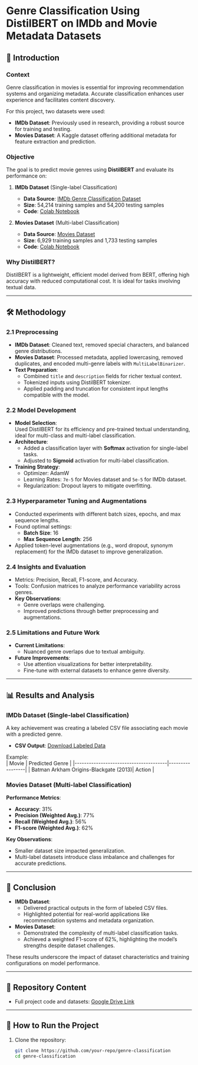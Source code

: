 # Genre Classification Using DistilBERT on IMDb and Movie Metadata Datasets

## 📖 Introduction

### Context  
Genre classification in movies is essential for improving recommendation systems and organizing metadata. Accurate classification enhances user experience and facilitates content discovery.

For this project, two datasets were used:  
- **IMDb Dataset**: Previously used in research, providing a robust source for training and testing.  
- **Movies Dataset**: A Kaggle dataset offering additional metadata for feature extraction and prediction.

### Objective  
The goal is to predict movie genres using **DistilBERT** and evaluate its performance on:  
1. **IMDb Dataset** (Single-label Classification)  
   - **Data Source**: [IMDb Genre Classification Dataset](https://www.kaggle.com/datasets/hijest/genre-classification-dataset-imdb)  
   - **Size**: 54,214 training samples and 54,200 testing samples  
   - **Code**: [Colab Notebook](https://colab.research.google.com/drive/1jTTG-PPA_0yH9znWCdHawzNwMFO3vRPU?authuser=1#scrollTo=dMBmcZUAVKDi)  

2. **Movies Dataset** (Multi-label Classification)  
   - **Data Source**: [Movies Dataset](https://www.kaggle.com/datasets/bharatnatrayn/movies-dataset-for-feature-extracion-prediction/data)  
   - **Size**: 6,929 training samples and 1,733 testing samples  
   - **Code**: [Colab Notebook](https://colab.research.google.com/drive/1t6AGE1P4gscueBbgA3tb3pr1qqhFroIX?authuser=1#scrollTo=gOdCX-io048w)  

### Why DistilBERT?  
DistilBERT is a lightweight, efficient model derived from BERT, offering high accuracy with reduced computational cost. It is ideal for tasks involving textual data.

---

## 🛠️ Methodology

### 2.1 Preprocessing  
- **IMDb Dataset**: Cleaned text, removed special characters, and balanced genre distributions.  
- **Movies Dataset**: Processed metadata, applied lowercasing, removed duplicates, and encoded multi-genre labels with `MultiLabelBinarizer`.  
- **Text Preparation**:  
  - Combined `title` and `description` fields for richer textual context.  
  - Tokenized inputs using DistilBERT tokenizer.  
  - Applied padding and truncation for consistent input lengths compatible with the model.

### 2.2 Model Development  
- **Model Selection**:  
  Used DistilBERT for its efficiency and pre-trained textual understanding, ideal for multi-class and multi-label classification.  
- **Architecture**:  
  - Added a classification layer with **Softmax** activation for single-label tasks.  
  - Adjusted to **Sigmoid** activation for multi-label classification.  
- **Training Strategy**:  
  - Optimizer: AdamW  
  - Learning Rates: `7e-5` for Movies dataset and `5e-5` for IMDb dataset.  
  - Regularization: Dropout layers to mitigate overfitting.

### 2.3 Hyperparameter Tuning and Augmentations  
- Conducted experiments with different batch sizes, epochs, and max sequence lengths.  
- Found optimal settings:  
  - **Batch Size**: 16  
  - **Max Sequence Length**: 256  
- Applied token-level augmentations (e.g., word dropout, synonym replacement) for the IMDb dataset to improve generalization.

### 2.4 Insights and Evaluation  
- Metrics: Precision, Recall, F1-score, and Accuracy.  
- Tools: Confusion matrices to analyze performance variability across genres.  
- **Key Observations**:  
  - Genre overlaps were challenging.  
  - Improved predictions through better preprocessing and augmentations.

### 2.5 Limitations and Future Work  
- **Current Limitations**:  
  - Nuanced genre overlaps due to textual ambiguity.  
- **Future Improvements**:  
  - Use attention visualizations for better interpretability.  
  - Fine-tune with external datasets to enhance genre diversity.

---

## 📊 Results and Analysis

### IMDb Dataset (Single-label Classification)  
A key achievement was creating a labeled CSV file associating each movie with a predicted genre.  
- **CSV Output**: [Download Labeled Data](https://drive.google.com/file/d/1KXnt5LE2_oRXrcEA5EyRwig10nIJNkDo/view?usp=sharing)  

Example:  
| Movie                                 | Predicted Genre |
|---------------------------------------|-----------------|
| Batman Arkham Origins-Blackgate (2013)| Action          |

### Movies Dataset (Multi-label Classification)  
**Performance Metrics**:  
- **Accuracy**: 31%  
- **Precision (Weighted Avg.)**: 77%  
- **Recall (Weighted Avg.)**: 56%  
- **F1-score (Weighted Avg.)**: 62%  

**Key Observations**:  
- Smaller dataset size impacted generalization.  
- Multi-label datasets introduce class imbalance and challenges for accurate predictions.  

---

## 📌 Conclusion

- **IMDb Dataset**:  
  - Delivered practical outputs in the form of labeled CSV files.  
  - Highlighted potential for real-world applications like recommendation systems and metadata organization.  
- **Movies Dataset**:  
  - Demonstrated the complexity of multi-label classification tasks.  
  - Achieved a weighted F1-score of 62%, highlighting the model’s strengths despite dataset challenges.  

These results underscore the impact of dataset characteristics and training configurations on model performance.

---

## 📂 Repository Content

- Full project code and datasets: [Google Drive Link](https://drive.google.com/drive/u/1/folders/1e-KouzMGkLxsjX0OmRwQgCilgcroNl08)

---

## 🚀 How to Run the Project

1. Clone the repository:
   ```bash
   git clone https://github.com/your-repo/genre-classification
   cd genre-classification
